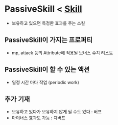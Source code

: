 PassiveSkill < [Skill](https://github.com/SubwayRocketTeam/game/blob/master/doc/arch/Skill.md)
====

* 보유하고 있으면 특정한 효과를 주는 스킬

PassiveSkill이 가지는 프로퍼티
----
* mp, attack 등의 Attribute에 적용될 보너스 수치 리스트

PassiveSkill이 할 수 있는 액션
----
* 일정 시간 마다 작업 (periodic work)

추가 기재
----
* 보유하고 있다가 보유하지 않게 될 수도 있다 : 버프
* 마이너스 효과도 가능 : 디버프
